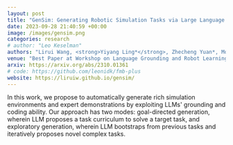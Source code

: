 ```yaml
---
layout: post
title: "GenSim: Generating Robotic Simulation Tasks via Large Language Models"
date: 2023-09-28 21:40:59 +00:00
image: /images/gensim.png
categories: research
# author: "Leo Keselman"
authors: "Lirui Wang, <strong>Yiyang Ling*</strong>, Zhecheng Yuan*, Mohit Shridhar, Chen Bao, Yuzhe Qin, Bailin Wang, Huazhe Xu, Xiaolong Wang"
venue: "Best Paper at Workshop on Language Grounding and Robot Learning, CoRL 2023"
arxiv: https://arxiv.org/abs/2310.01361
# code: https://github.com/leonidk/fmb-plus
website: https://liruiw.github.io/gensim/
---
```

In this work, we propose to automatically generate rich simulation environments and expert demonstrations by exploiting LLMs' grounding and coding ability. Our approach has two modes: goal-directed generation, wherein LLM proposes a task curriculum to solve a target task, and exploratory generation, wherein LLM bootstraps from previous tasks and iteratively proposes novel complex tasks.